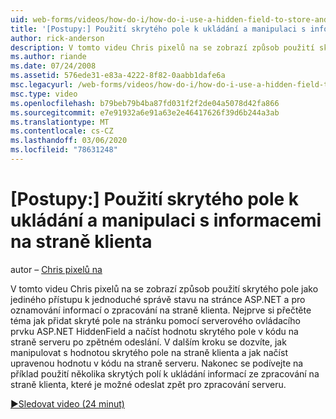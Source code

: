 ```yaml
---
uid: web-forms/videos/how-do-i/how-do-i-use-a-hidden-field-to-store-and-manipulate-client-side-information
title: '[Postupy:] Použití skrytého pole k ukládání a manipulaci s informacemi na straně klienta | Microsoft Docs'
author: rick-anderson
description: V tomto videu Chris pixelů na se zobrazí způsob použití skrytého pole jako jediného přístupu k jednoduché správě stavu na stránce ASP.NET a při komunikaci na straně klienta...
ms.author: riande
ms.date: 07/24/2008
ms.assetid: 576ede31-e83a-4222-8f82-0aabb1dafe6a
msc.legacyurl: /web-forms/videos/how-do-i/how-do-i-use-a-hidden-field-to-store-and-manipulate-client-side-information
msc.type: video
ms.openlocfilehash: b79beb79b4ba87fd031f2f2de04a5078d42fa866
ms.sourcegitcommit: e7e91932a6e91a63e2e46417626f39d6b244a3ab
ms.translationtype: MT
ms.contentlocale: cs-CZ
ms.lasthandoff: 03/06/2020
ms.locfileid: "78631248"
---
```

# <a name="how-do-i-use-a-hidden-field-to-store-and-manipulate-client-side-information"></a>[Postupy:] Použití skrytého pole k ukládání a manipulaci s informacemi na straně klienta

autor – [Chris pixelů na](https://twitter.com/chrispels)

V tomto videu Chris pixelů na se zobrazí způsob použití skrytého pole jako jediného přístupu k jednoduché správě stavu na stránce ASP.NET a pro oznamování informací o zpracování na straně klienta. Nejprve si přečtěte téma jak přidat skryté pole na stránku pomocí serverového ovládacího prvku ASP.NET HiddenField a načíst hodnotu skrytého pole v kódu na straně serveru po zpětném odeslání. V dalším kroku se dozvíte, jak manipulovat s hodnotou skrytého pole na straně klienta a jak načíst upravenou hodnotu v kódu na straně serveru. Nakonec se podívejte na příklad použití několika skrytých polí k ukládání informací ze zpracování na straně klienta, které je možné odeslat zpět pro zpracování serveru.

[&#9654;Sledovat video (24 minut)](https://channel9.msdn.com/Blogs/ASP-NET-Site-Videos/how-do-i-use-a-hidden-field-to-store-and-manipulate-client-side-information)
